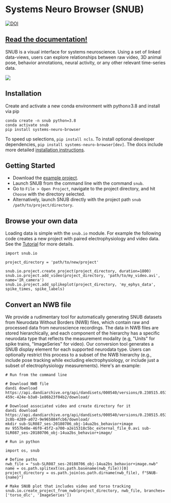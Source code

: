 # Systems Neuro Browser (SNUB)

[![DOI](https://joss.theoj.org/papers/10.21105/joss.06187/status.svg)](https://doi.org/10.21105/joss.06187)

## [Read the documentation!](https://snub.readthedocs.io/en/latest/)

SNUB is a visual interface for systems neuroscience. Using a set of linked data-views, users can explore relationships between raw video, 3D animal pose, behavior annotations, neural activity, or any other relevant time-series data.

![](https://github.com/calebweinreb/SNUB/blob/main/docs/media/use_case1.gif)


## Installation

Create and activate a new conda environment with python≥3.8 and install via pip
```
conda create -n snub python=3.8
conda activate snub
pip install systems-neuro-browser
```
To speed up selections, `pip install ncls`. To install optional developer dependencies, `pip install systems-neuro-browser[dev]`. The docs include more detailed [installation instructions](https://snub.readthedocs.io/en/latest/install.html).

## Getting Started

* Download the [example project](https://zenodo.org/records/10578025/files/miniscope_project.zip?download=1). 
* Launch SNUB from the command line with the command `snub`.
* Go to `File > Open Project`, navigate to the project directory, and hit `Choose` with the directory selected.
* Alternatively, launch SNUB directly with the project path `snub /path/to/project/directory`.
   
## Browse your own data

Loading data is simple with the `snub.io` module. For example the following code creates a new project with paired electrophysiology and video data. See the [Tutorial](https://snub.readthedocs.io/en/latest/tutorials.html) for more details. 

```
import snub.io

project_directory = 'path/to/new/project'

snub.io.project.create_project(project_directory, duration=1800)
snub.io.project.add_video(project_directory, 'path/to/my_video.avi', name='IR_camera')
snub.io.project.add_splikeplot(project_directory, 'my_ephys_data', spike_times, spike_labels) 
```

## Convert an NWB file

We provide a rudimentary tool for automatically generating SNUB datasets from Neurodata Without Borders (NWB) files, which contain raw and processed data from neuroscience recordings. The data in NWB files are stored hierarchically, and each component of the hierarchy has a specific neurodata type that reflects the measurement modality (e.g, "Units" for spike trains, "ImageSeries" for video). Our conversion tool generates a SNUB display element for each supported neurodata type. Users can optionally restrict this process to a subset of the NWB hierarchy (e.g., include pose tracking while excluding electrophysiology, or include just a subset of electrophysiology measurements). Here's an example:

```
# Run from the command line

# Download NWB file
dandi download https://api.dandiarchive.org/api/dandisets/000540/versions/0.230515.0530/assets/94307bee-459c-424e-b3a0-1e86b23f04b2/download/

# Download associated video and create directory for it
dandi download https://api.dandiarchive.org/api/dandisets/000540/versions/0.230515.0530/assets/942b0806-2c8b-4289-a072-9e965884fcb6/download/
mkdir sub-SLR087_ses-20180706_obj-14ua2bs_behavior+image
mv 9557b48e-46f0-45f2-a700-a2e15318c5bc_external_file_0.avi sub-SLR087_ses-20180706_obj-14ua2bs_behavior+image/
```

```
# Run in python

import os, snub

# Define paths
nwb_file = "sub-SLR087_ses-20180706_obj-14ua2bs_behavior+image.nwb"
name = os.path.splitext(os.path.basename(nwb_file))[0]
project_directory = os.path.join(os.path.dirname(nwb_file), f"SNUB-{name}")

# Make SNUB plot that includes video and torso tracking
snub.io.create_project_from_nwb(project_directory, nwb_file, branches=['torso_dlc', 'ImageSeries'])
```